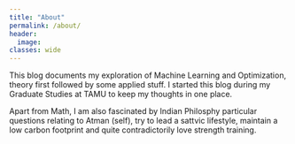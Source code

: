 ```yaml
---
title: "About"
permalink: /about/
header:
  image:
classes: wide
---
```


This blog documents my exploration of Machine Learning and Optimization, theory first followed by some applied stuff. I started this blog during my Graduate Studies at TAMU to keep my thoughts in one place.

Apart from Math, I am also fascinated by Indian Philosphy particular questions relating to Atman (self), try to lead a sattvic lifestyle, maintain a low carbon footprint and quite contradictorily love strength training.
